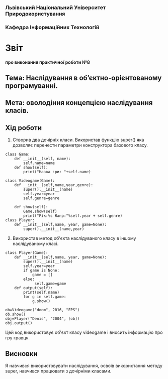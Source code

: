 ### Львівський Національний Університет Природокористування 

### Кафедра Інформаційних Технологій 

# Звіт

#### про виконання практичної роботи №8

## Тема: Наслідування в об’єктно-орієнтованому програмуванні.

## Мета: оволодіння концепцією наслідування класів.

## Хід роботи
1. Створив два дочірніх класи. Використав функцію super() яка дозволяє перенести параметри конструктора базового класу.
```
class Game:
    def __init__(self, name):
        self.name=name
    def show(self):
        print("Назва гри: "+self.name)

class Videogame(Game):
    def __init__(self,name,year,genre):
        super().__init__(name)
        self.year=year
        self.genre=genre

    def show(self):
        Game.show(self)
        print("Рік:%s Жанр:"%self.year + self.genre)
class Player:
    def __init__(self,name, year, game=None):
        super().__init__(name,year)

```
2. Використав метод об'єкта наслідуваного класу в іншому наслідуваному класі.
```
class Player(Game):
    def __init__(self,name, year, game=None):
        super().__init__(name)
        self.year=year
        if game is None:
            game = []
        else:
             self.game=game
    def output(self):
        print(self.name)
        for g in self.game:
            g.show()
    
ob=Videogame("doom", 2016, "FPS")
ob.show()
obj=Player("Denis", "2004", [ob])
obj.output()
```
Цей код використовує об'єкт класу videogame і вносить інформацію про гру гравця.
## Висновки
Я навчився використовувати наслідування, освоів використання методу super, навчився працювати з дочірніми класами.